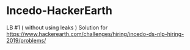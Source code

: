 # Incedo-HackerEarth
LB #1 ( without using leaks ) Solution for https://www.hackerearth.com/challenges/hiring/incedo-ds-nlp-hiring-2019/problems/ 
